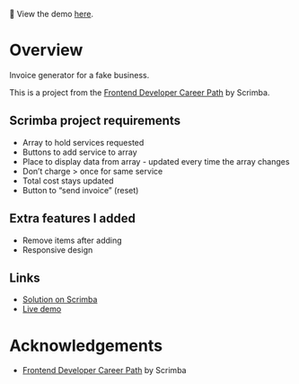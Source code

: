 👀 View the demo [here](https://fooxhd.github.io/invoice-generator/).

# Overview
Invoice generator for a fake business.

This is a project from the [Frontend Developer Career Path](https://scrimba.com/learn/frontend) by Scrimba.

## Scrimba project requirements

- Array to hold services requested
- Buttons to add service to array
- Place to display data from array - updated every time the array changes
- Don’t charge > once for same service
- Total cost stays updated
- Button to “send invoice” (reset)

## Extra features I added

- Remove items after adding
- Responsive design

## Links
- [Solution on Scrimba](https://scrimba.com/scrim/co8bf4c5c998e7946b193acd3)
- [Live demo](https://fooxhd.github.io/invoice-generator/)

# Acknowledgements
- [Frontend Developer Career Path](https://scrimba.com/learn/frontend) by Scrimba